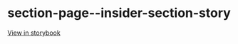 # section-page--insider-section-story

[View in storybook](https://raw.githack.com/Independent-Digital-News-and-Media-Ltd/standard-pwamp-sb/PR-562-sb/index.html?path=/story/section-page--insider-section-story)